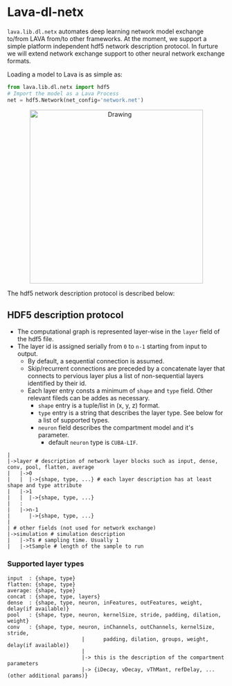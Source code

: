 # Lava-dl-netx

`lava.lib.dl.netx` automates deep learning network model exchange to/from LAVA from/to other frameworks. At the moment, we support a simple platform independent hdf5 network description protocol. In furture we will extend network exchange support to other neural network exchange formats. 

Loading a model to Lava is as simple as:
```python
from lava.lib.dl.netx import hdf5
# Import the model as a Lava Process
net = hdf5.Network(net_config='network.net')
```
<p align="center">
<img src="https://user-images.githubusercontent.com/29907126/135401882-12433d6e-b38e-488f-be2f-1aa3a3a14fda.png" alt="Drawing" style="height: 400px;"/>
</p>
The hdf5 network description protocol is described below:

## HDF5 description protocol
* The computational graph is represented layer-wise in the `layer` field of the hdf5 file.
* The layer id is assigned serially from `0` to `n-1` starting from input to output.
    * By default, a sequential connection is assumed.
    * Skip/recurrent connections are preceded by a concatenate layer that connects to pervious layer plus a list of non-sequential layers identified by their id.
    * Each layer entry consts a minimum of `shape` and `type` field. Other relevant fileds can be addes as necessary.
        * `shape` entry is a tuple/list in (x, y, z) format.
        * `type` entry is a string that describes the layer type. See below for a list of supported types.
        * `neuron` field describes the compartment model and it's parameter.
            * default `neuron` type is `CUBA-LIF`.
```
|
|->layer # description of network layer blocks such as input, dense, conv, pool, flatten, average
|   |->0
|   |  |->{shape, type, ...} # each layer description has at least shape and type attribute
|   |->1
|   |  |->{shape, type, ...}
|   :
|   |->n-1
|      |->{shape, type, ...}
| 
| # other fields (not used for network exchange)
|->simulation # simulation description
|   |->Ts # sampling time. Usually 1
|   |->tSample # length of the sample to run
```

### Supported layer types
```
input  : {shape, type}
flatten: {shape, type}
average: {shape, type}
concat : {shape, type, layers}
dense  : {shape, type, neuron, inFeatures, outFeatures, weight, delay(if available)}
pool   : {shape, type, neuron, kernelSize, stride, padding, dilation, weight}
conv   : {shape, type, neuron, inChannels, outChannels, kernelSize, stride,
                        |      padding, dilation, groups, weight, delay(if available)}
                        |
                        |-> this is the description of the compartment parameters
                        |-> {iDecay, vDecay, vThMant, refDelay, ... (other additional params)}
```
